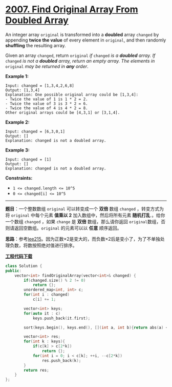 # [2007. Find Original Array From Doubled Array](https://leetcode.com/problems/find-original-array-from-doubled-array/)

An integer array `original` is transformed into a **doubled** array `changed` by appending **twice the value** of every element in `original`, and then randomly **shuffling** the resulting array.

Given an array `changed`, return `original` *if* `changed` *is a **doubled** array. If* `changed` *is not a **doubled** array, return an empty array. The elements in* `original` *may be returned in **any** order*.

**Example 1:**

```
Input: changed = [1,3,4,2,6,8]
Output: [1,3,4]
Explanation: One possible original array could be [1,3,4]:
- Twice the value of 1 is 1 * 2 = 2.
- Twice the value of 3 is 3 * 2 = 6.
- Twice the value of 4 is 4 * 2 = 8.
Other original arrays could be [4,3,1] or [3,1,4].
```

**Example 2:**

```
Input: changed = [6,3,0,1]
Output: []
Explanation: changed is not a doubled array.
```

**Example 3:**

```
Input: changed = [1]
Output: []
Explanation: changed is not a doubled array.
```

**Constraints:**

- `1 <= changed.length <= 10^5`
- `0 <= changed[i] <= 10^5`

-----

**题目**：一个整数数组 `original` 可以转变成一个 **双倍** 数组 `changed` ，转变方式为将 `original` 中每个元素 **值乘以 2** 加入数组中，然后将所有元素 **随机打乱** 。给你一个数组 `changed` ，如果 `change` 是 **双倍** 数组，那么请你返回 `original`数组，否则请返回空数组。`original` 的元素可以以 **任意** 顺序返回。

**思路**：参考[lee215](https://leetcode.com/problems/find-original-array-from-doubled-array/discuss/1470959/JavaC++Python-Match-from-the-Smallest-or-Biggest-100)。因为正数×2是变大的，而负数×2后是变小了，为了不单独处理负数，将数按照绝对值进行排序。

[**工程代码下载**](https://github.com/shenkh/leetcode)

```cpp
class Solution {
public:
    vector<int> findOriginalArray(vector<int>& changed) {
        if(changed.size() % 2 != 0)
            return {};
        unordered_map<int, int> c;
        for(int i : changed)
            c[i] += 1;

        vector<int> keys;
        for(auto it : c)
            keys.push_back(it.first);

        sort(keys.begin(), keys.end(), [](int a, int b){return abs(a) < abs(b);});

        vector<int> res;
        for(int k : keys){
            if(c[k] > c[2*k])
                return {};
            for(int i = 0; i < c[k]; ++i, --c[2*k])
                res.push_back(k);
        }
        return res;
    }
};
```
